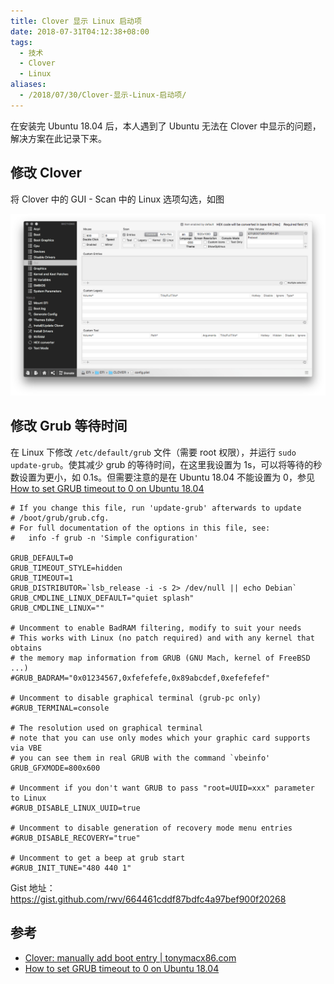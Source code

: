 ```yaml
---
title: Clover 显示 Linux 启动项
date: 2018-07-31T04:12:38+08:00
tags:
  - 技术
  - Clover
  - Linux
aliases:
  - /2018/07/30/Clover-显示-Linux-启动项/
---
```


在安装完 Ubuntu 18.04 后，本人遇到了 Ubuntu 无法在 Clover 中显示的问题，解决方案在此记录下来。

<!--more-->

## 修改 Clover

将 Clover 中的 GUI - Scan 中的 Linux 选项勾选，如图

![Clover GUI Settings](./Clover-GUI-Settings.png)

## 修改 Grub 等待时间

在 Linux 下修改 `/etc/default/grub` 文件（需要 root 权限），并运行 `sudo update-grub`。使其减少 grub 的等待时间，在这里我设置为 1s，可以将等待的秒数设置为更小，如 0.1s。但需要注意的是在 Ubuntu 18.04 不能设置为 0，参见 [How to set GRUB timeout to 0 on Ubuntu 18.04](https://askubuntu.com/questions/1036091/how-to-set-grub-timeout-to-0-on-ubuntu-18-04)

```
# If you change this file, run 'update-grub' afterwards to update
# /boot/grub/grub.cfg.
# For full documentation of the options in this file, see:
#   info -f grub -n 'Simple configuration'

GRUB_DEFAULT=0
GRUB_TIMEOUT_STYLE=hidden
GRUB_TIMEOUT=1
GRUB_DISTRIBUTOR=`lsb_release -i -s 2> /dev/null || echo Debian`
GRUB_CMDLINE_LINUX_DEFAULT="quiet splash"
GRUB_CMDLINE_LINUX=""

# Uncomment to enable BadRAM filtering, modify to suit your needs
# This works with Linux (no patch required) and with any kernel that obtains
# the memory map information from GRUB (GNU Mach, kernel of FreeBSD ...)
#GRUB_BADRAM="0x01234567,0xfefefefe,0x89abcdef,0xefefefef"

# Uncomment to disable graphical terminal (grub-pc only)
#GRUB_TERMINAL=console

# The resolution used on graphical terminal
# note that you can use only modes which your graphic card supports via VBE
# you can see them in real GRUB with the command `vbeinfo'
GRUB_GFXMODE=800x600

# Uncomment if you don't want GRUB to pass "root=UUID=xxx" parameter to Linux
#GRUB_DISABLE_LINUX_UUID=true

# Uncomment to disable generation of recovery mode menu entries
#GRUB_DISABLE_RECOVERY="true"

# Uncomment to get a beep at grub start
#GRUB_INIT_TUNE="480 440 1"
```

Gist 地址： https://gist.github.com/rwv/664461cddf87bdfc4a97bef900f20268

## 参考

- [Clover: manually add boot entry | tonymacx86.com](https://www.tonymacx86.com/threads/clover-manually-add-boot-entry.208906/)
- [How to set GRUB timeout to 0 on Ubuntu 18.04](https://askubuntu.com/questions/1036091/how-to-set-grub-timeout-to-0-on-ubuntu-18-04)
